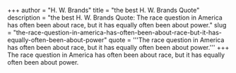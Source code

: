 +++
author = "H. W. Brands"
title = "the best H. W. Brands Quote"
description = "the best H. W. Brands Quote: The race question in America has often been about race, but it has equally often been about power."
slug = "the-race-question-in-america-has-often-been-about-race-but-it-has-equally-often-been-about-power"
quote = '''The race question in America has often been about race, but it has equally often been about power.'''
+++
The race question in America has often been about race, but it has equally often been about power.
